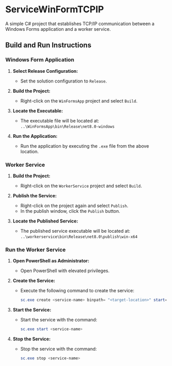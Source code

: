 # ServiceWinFormTCPIP

A simple C# project that establishes TCP/IP communication between a Windows Forms application and a worker service.

## Build and Run Instructions

### Windows Form Application

1. **Select Release Configuration:**
   - Set the solution configuration to `Release`.

2. **Build the Project:**
   - Right-click on the `WinFormsApp` project and select `Build`.

3. **Locate the Executable:**
   - The executable file will be located at:  
     `..\WinFormsApp\bin\Release\net8.0-windows`

4. **Run the Application:**
   - Run the application by executing the `.exe` file from the above location.

### Worker Service

1. **Build the Project:**
   - Right-click on the `WorkerService` project and select `Build`.

2. **Publish the Service:**
   - Right-click on the project again and select `Publish`.
   - In the publish window, click the `Publish` button.

3. **Locate the Published Service:**
   - The published service executable will be located at:  
     `..\workerservice\bin\Release\net8.0\publish\win-x64`

### Run the Worker Service

1. **Open PowerShell as Administrator:**
   - Open PowerShell with elevated privileges.

2. **Create the Service:**
   - Execute the following command to create the service:
     ```powershell
     sc.exe create <service-name> binpath= "<target-location>" start= auto obj= LocalSystem
     ```

3. **Start the Service:**
   - Start the service with the command:
     ```powershell
     sc.exe start <service-name>
     ```

4. **Stop the Service:**
   - Stop the service with the command:
     ```powershell
     sc.exe stop <service-name>
     ```
